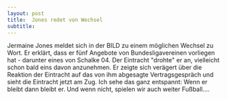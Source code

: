 ```yaml
---
layout: post
title:  Jones redet von Wechsel
subtitle:  
---
```


Jermaine Jones meldet sich in der BILD zu einem möglichen Wechsel zu Wort. Er erklärt, dass er fünf Angebote von Bundesligavereinen vorliegen hat - darunter eines von Schalke 04. Der Eintracht "drohte" er an, vielleicht schon bald eins davon anzunehmen. Er zeigte sich verägert über die Reaktion der Eintracht auf das von ihm abgesagte Vertragsgespräch und sieht die Eintracht jetzt am Zug. Ich sehe das ganz entspannt: Wenn er bleibt dann bleibt er. Und wenn nicht, spielen wir auch weiter Fußball....


